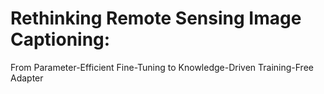 # Rethinking Remote Sensing Image Captioning:
From Parameter-Efficient Fine-Tuning to
Knowledge-Driven Training-Free Adapter
